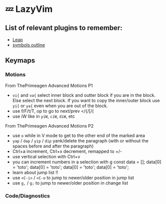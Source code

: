 # 💤 LazyVim

## List of relevant plugins to remember:

- [Leap](https://github.com/ggandor/leap.nvim)
- [symbols outline](https://github.com/simrat39/symbols-outline.nvim)

## Keymaps

### Motions

From ThePrimeagen Advanced Motions P1

- `vi{` and `va{` select inner block and outter block if you are in the block. Else select the next block. If you want to copy the inner/outer block use `yi{` or `ya{` even when you are out of the block.
- use f/F/t/T, op to go to next/prev </{/[/(
- use iW like in `yiW`, `ciW`, `diW`, etc

From ThePrimeagen Advanced Motions P2

- use `o` while in V mode to get to the other end of the marked area
- `yap` / `dap` / `yip` / `dip` yank/delete the paragraph (with or without the spaces before and after the paragraph)
- Ctrl+a increment, Ctrl+x decrement, remapped to +/-
- use vertical selection with Ctrl+v
- you can increment numbers in a selection with g<C-a>
  const data = [];
  data[0] = 'toto';
  data[0] = 'toto';
  data[0] = 'toto';
  data[0] = 'toto';
- learn about jump list !!
- use `<C-i>` / `<C-o` to jump to newer/older position in jump list
- use `g,` / `g;` to jump to newer/older position in change list

### Code/Diagnostics
